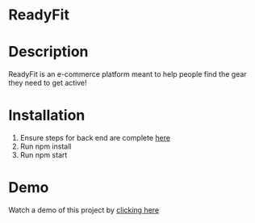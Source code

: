 # ReadyFit

# Description

ReadyFit is an e-commerce platform meant to help people find the gear they need to get active!

# Installation

1. Ensure steps for back end are complete [here](https://github.com/jimferdous/ReadyFit-backend/tree/jim)
2. Run npm install
2. Run npm start 

# Demo

Watch a demo of this project by [clicking here](https://www.loom.com/share/65715c47b9fa4c1398494daf2221484d)
